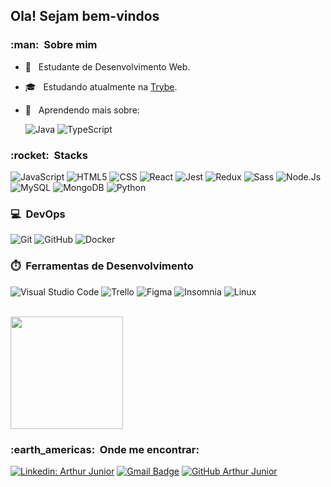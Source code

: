 <h2>Ola! Sejam bem-vindos</h2>

<h3> :man: &nbsp;Sobre mim </h3>

- 🤔 &nbsp; Estudante de Desenvolvimento Web.
- 🎓 &nbsp; Estudando atualmente na <a href="https://www.betrybe.com/">Trybe</a>.
- 🌱 &nbsp; Aprendendo mais sobre:
  
  ![Java](https://img.shields.io/badge/-Java-333333?style=flat&logo=java)
  ![TypeScript](https://img.shields.io/badge/-TypeScript-333333?style=flat&logo=typescript)
    

<h3> :rocket: &nbsp;Stacks </h3>

  ![JavaScript](https://img.shields.io/badge/-JavaScript-333333?style=flat&logo=javascript)
  ![HTML5](https://img.shields.io/badge/-HTML5-333333?style=flat&logo=HTML5)
  ![CSS](https://img.shields.io/badge/-CSS-333333?style=flat&logo=CSS3&logoColor=1572B6)
  ![React](https://img.shields.io/badge/-React-333333?style=flat&logo=react)
  ![Jest](https://img.shields.io/badge/-Jest-333333?style=flat&logo=jest)
  ![Redux](https://img.shields.io/badge/-Redux-333333?style=flat&logo=redux)
  ![Sass](https://img.shields.io/badge/-Sass-333333?style=flat&logo=Sass)
  ![Node.Js](https://img.shields.io/badge/-node.js-333333?style=flat&logo=node.js)
  ![MySQL](https://img.shields.io/badge/-MySQL-333333?style=flat&logo=mysql)
  ![MongoDB](https://img.shields.io/badge/-MongoDB-333333?style=flat&logo=mongoDB)
  ![Python](https://img.shields.io/badge/-Python-333333?style=flat&logo=python)
  

<h3> 💻 &nbsp;DevOps </h3>

  ![Git](https://img.shields.io/badge/-Git-333333?style=flat&logo=git)
  ![GitHub](https://img.shields.io/badge/-GitHub-333333?style=flat&logo=github)
  ![Docker](https://img.shields.io/badge/-Docker-333333?style=flat&logo=docker)


<h3> ⏱️ &nbsp;Ferramentas de Desenvolvimento </h3>

  ![Visual Studio Code](https://img.shields.io/badge/-Visual%20Studio%20Code-333333?style=flat&logo=visual-studio-code&logoColor=007ACC)
  ![Trello](https://img.shields.io/badge/-Trello-333333?style=flat&logo=trello&logoColor=007ACC)
  ![Figma](https://img.shields.io/badge/-Figma-333333?style=flat&logo=figma&logoColor=007ACC)
  ![Insomnia](https://img.shields.io/badge/-Insomnia-333333?style=flat&logo=insomnia)
  ![Linux](https://img.shields.io/badge/-Linux-333333?style=flat&logo=linux)

<br/>

<a href="https://github.com/Arthur-Jr">
  <img height="180em" src="https://github-readme-stats.vercel.app/api?username=Arthur-Jr&theme=dracula&show_icons=true" />
</a>

<br/>

<h3> :earth_americas: &nbsp;Onde me encontrar: </h3> 

[![Linkedin: Arthur Junior](https://img.shields.io/badge/-Arthur--Jr-blue?style=flat-square&logo=Linkedin&logoColor=white&link=https://www.linkedin.com/in/arthur-jr/)](https://www.linkedin.com/in/arthur-jr/)
[![Gmail Badge](https://img.shields.io/badge/-arthurjr1906@gmail.com-006bed?style=flat-square&logo=Gmail&logoColor=white&link=mailto:arthurjr1906@gmail.com)](mailto:arthurjr1906@gmail.com)
[![GitHub Arthur Junior]( https://img.shields.io/github/followers/Arthur-Jr?label=follow&style=social)](https://github.com/Arthur-Jr)
